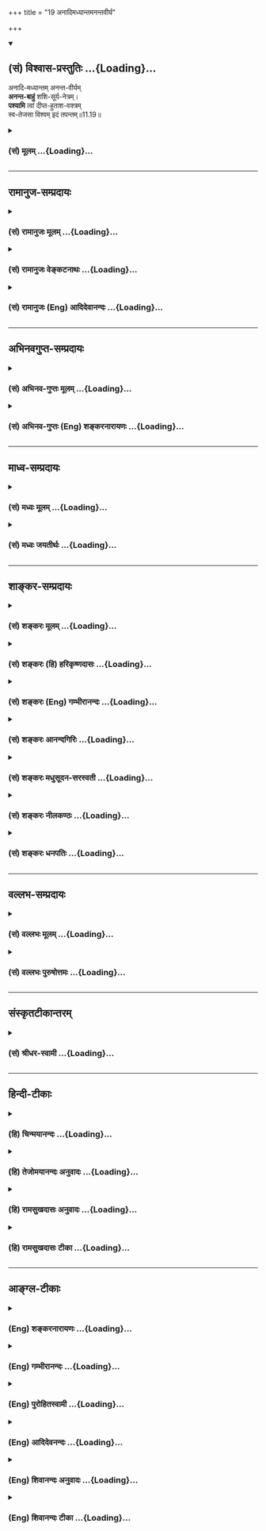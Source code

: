 +++
title = "19 अनादिमध्यान्तमनन्तवीर्य"

+++
<div class="js_include" newlevelforh1="2" title="(सं) विश्वास-प्रस्तुतिः" unfilled url="/mahAbhAratam/shlokashaH/06-bhIShma-parva/03-bhagavad-gItA-parva/saMskRtam/vishvAsa-prastutiH/11_vishva-rUpa-darshana/19_anAdimadhyAntaman.md">
<details open><summary><h2>(सं) विश्वास-प्रस्तुतिः ...{Loading}...</h2></summary>

अनादि-मध्यान्तम् अनन्त-वीर्यम्  
**अनन्त-बाहुं** शशि-सूर्य-नेत्रम्।  
**पश्यामि** त्वां दीप्त-हुताश-वक्त्रम्  
स्व-तेजसा विश्वम् इदं तपन्तम्॥11.19॥
</details>
</div>
<div class="js_include collapsed" newlevelforh1="3" title="(सं) मूलम्" unfilled url="/mahAbhAratam/shlokashaH/06-bhIShma-parva/03-bhagavad-gItA-parva/saMskRtam/mUlam/11_vishva-rUpa-darshana/19_anAdimadhyAntaman.md">
<details><summary><h3>(सं) मूलम् ...{Loading}...</h3></summary>

अनादिमध्यान्तमनन्तवीर्य  
मनन्तबाहुं शशिसूर्यनेत्रम्।  
पश्यामि त्वां दीप्तहुताशवक्त्रम्  
स्वतेजसा विश्वमिदं तपन्तम्।।11.19।।
</details>
</div>


_________________
## रामानुज-सम्प्रदायः
<div class="js_include collapsed" newlevelforh1="3" title="(सं) रामानुजः मूलम्" unfilled url="/mahAbhAratam/shlokashaH/06-bhIShma-parva/03-bhagavad-gItA-parva/saMskRtam/rAmAnujaH/mUlam/11_vishva-rUpa-darshana/19_anAdimadhyAntaman.md">
<details><summary><h3>(सं) रामानुजः मूलम् ...{Loading}...</h3></summary>

।।11.19।।**अनादिमध्यान्तम्** आदिमध्यान्तरहितम्; **अनन्तवीर्यम्**
अनवधिकातिशयवीर्यम्; वीर्यशब्दः प्रदर्शनार्थः;
अनवधिकातिशयज्ञानबलैश्वर्यशक्तितेजसां निधिम् इत्यर्थः। **अनन्तबाहुम्**
असंख्येयबाहुम्; सोऽपि प्रदर्शनार्थः; अनन्तबाहूदरपादवक्त्रादिकम्;
**शशिसूर्यनेत्रं** शशिवत् सूर्यवत् च प्रसादप्रतापयुक्तसर्वनेत्रम्;
देवादीन् अनुकूलान् नमस्कारादि कुर्वाणान् प्रति प्रसादः; तद्विपरीतान्
असुरराक्षसादीन् प्रति प्रतापःरक्षांसि भीतानि दिशो द्रवन्ति सर्वे
नमस्यन्ति च सिद्धसंघाः।। (गीता 11।36) इति हि
वक्ष्यते।**दीप्तहुताशवक्त्रं** प्रदीप्तकालानलवत् संहारानुगुणवक्त्रम्;
**स्वतेजसा विश्वम् इदं तपन्तम्** -- तेजः पराभिभवनसामर्थ्यम्; स्वकीयेन
तेजसा विश्वम् इदं तपन्तं **त्वां पश्यामि।** एवंभूतं सर्वस्य स्रष्टारम्;
सर्वस्य आधारभूतं सर्वस्य प्रशासितारम्; सर्वस्य संहर्तारम्;
ज्ञानाद्यपरिमितगुणसागरम्; आदिमध्यान्तरहितम् एवंभूतदिव्यदेहं त्वां
यथोपदेशं साक्षात्करोमि इत्यर्थः। एकस्मिन् दिव्यदेहे अनेकोदरादिकं
कथम्इत्थम् उपपद्यतेएकस्मात् कटिप्रदेशाद् अनन्तपरिमाणाद् ऊर्ध्वम् उद्गता
यथोदितदिव्योदरादयः; अधश्च यथोदितदिव्यपादाः; तत्र एकस्मिन् मुखे
नेत्रद्वयम् इति च न विरोधः। एवंभूतं त्वां दृष्ट्वा देवादयः अहं च
प्रव्यथिता भवामि इति आह --

</details>
</div>
<div class="js_include collapsed" newlevelforh1="3" title="(सं) रामानुजः वेङ्कटनाथः" unfilled url="/mahAbhAratam/shlokashaH/06-bhIShma-parva/03-bhagavad-gItA-parva/saMskRtam/rAmAnujaH/venkaTanAthaH/11_vishva-rUpa-darshana/19_anAdimadhyAntaman.md">
<details><summary><h3>(सं) रामानुजः वेङ्कटनाथः ...{Loading}...</h3></summary>

  
  
।।11.19।। अनादिमध्यान्तम् इति नञस्तदन्यपरत्वेसर्गाणामादिरन्तश्च मध्यं
चैवाहमर्जुन \[10।32\]अहमादिश्च मध्यं च भूतानामन्त एव च \[10।20\]
इत्यादिभिर्विरुध्येत अतो निषेधपरतामाहआदिमध्यान्तरहितमिति। नान्तं न मध्यम्
\[11।16\] इत्यादिकं स्वरूपविषयम् इदं तु विग्रहविषयमित्यपौनरुक्त्यम्।
यद्वा उत्पत्तिस्थितिनाशरूपविकारनिषेधः क्वचित् अन्यत्र तत्तद्धेतुनिषेध
इत्यादिरूपेण विभजनीयम्। अथवाऽत्र कालाभिमानिरूपदर्शनात्। अनादिर्भगवान्कालः
\[वि.पु.1।2।26\] इत्यादिवत् कालाख्यविभूतिनित्यत्वविवक्षा।
वीर्यस्यानन्त्यं नाम तारतम्यप्रयुक्तावच्छेदनिवृत्तिरित्यभिप्रायेणाह --
अनवधिकातिशयवीर्यमिति। निर्दिष्टमात्रपरत्वव्युदासाय
सन्नियोगशिष्टानामन्यतरोक्तावितरदपि सिद्ध्यतीत्यभिप्रायेणाहवीर्यशब्दः
प्रदर्शनार्थ इति। अनेकबाहुम् \[11।16\] इति बाहुनानात्वमात्रं
पूर्वमुक्तम्अनन्तबाहुम् इति तु सङ्ख्यानिवृत्तिरुच्यत
इत्यपौनरुक्त्यमित्यभिप्रायेणाहअसङ्ख्येयबाहुमिति। अनेकबाहूदरवक्त्रनेत्रम्
\[11।16\] इति पूर्वसमादिष्टसमुदाये कस्यचिदसङ्ख्येयत्वविधानमितरेषामपि
प्रदर्शनार्थमित्यभिप्रायेणाहसोऽपीति। शशिसूर्यनेत्रम् इत्यत्र
चन्द्रसूर्ययोरेव न नेत्रत्वरूपणम्; रूपणप्रकरणाद्यभावात्; अस्य च
रूपस्यानन्तनयनविशिष्टत्वात् अतः साधर्म्यमेव विवक्षितम्। तत्रापि
केषाञ्चिच्छशितुल्यत्वं केषाञ्चित्सूर्यतुल्यत्वमिति
विभाजकाभावात्सर्वेषामुभयतुल्यत्वं विवक्षितमित्याहशशिवदिति।
युगपत्प्रसादप्रतापयोर्विरुद्धयोर्विषयं व्यवस्थापयतिदेवादीनिति। तदेव
वक्ष्यमाणेन स्थापयतिरक्षांसीति। दीप्तानलार्कद्युतिम् \[11।16\] इति
प्रागभिधानेऽपि पुनःदीप्तहुताशवक्त्रम् इति विशेषतोऽभिधानं
वक्त्रसाध्यजगद्ग्रसनाख्यविशेषतात्पर्येणेत्यभिप्रायेणाहप्रदीप्तकालानलवदिति। संहारानुगुणेति।
साधर्म्यकथनम्। अत्रहुताश एव वक्त्रं इति परोक्तनिरसनायकालानलसन्निभानि
\[11।25\] इति वक्ष्यमाणानुसन्धानेनकालानलवदित्युक्तम्। पावकश्च
वसुगणेऽन्तर्भूतः पृथगुक्तः। विश्वमिदं तपन्तम् इति वचनादत्र तेजश्शब्देन
अन्यानपेक्षत्वं न विवक्षितम्; प्रकृतानुपयोगात् अतस्तदुचितमर्थमाहतेजस
इति। कालः पचति भूतानि इत्यादेः इदं निदानसूचनमित्यभिप्रायेणाहस्वकीयेनेति।
पूर्वं श्रुतमनन्तरं दिव्यचक्षुषा साक्षात्कृतं सर्वमाकारं
सङ्कलय्याहएवमिति। एकस्य देहस्य अनेकबाहुमुखादियोगः श्रुतपूर्वो
दृष्टपूर्वश्च उदरादेरनेकत्वं तु कथं इति चोदयतिएकस्मिन्निति।
परिहरतिइत्थमिति। श्रुतानुरूपं सर्वमुपपादनीयमिति भावः। एकस्मादित्यादि।
अयमभिप्रायः -- अनेकबाहूदरवक्त्रनेत्रम्
इत्यवयवानेकत्वमात्रवचनाद्रूपमेकमिति गम्यते
एकविग्रहविषयपूर्वापरपरामर्शाच्च। नचपश्य मे पार्थ रूपाणि \[11।5\]
इत्युपक्रमादिहाष्यनेकविग्रहविषयमनेकोदरत्वादिकमिति वाच्यम्; तथा
सतिअनेकविग्रहम् इत्येतावतो वक्तव्यत्वात्। नह्यनेकेषु
शरीरेष्वनेकबाहूदरत्वादिकं विशेषतो वक्तव्यम् न च भगवच्छास्त्रे
अनेकोदरादिमद्रूपं न दृष्टमिति वाच्यं; तस्य शास्त्रस्येदानीं
निश्शेषप्रवृत्त्यभावात् नारदादिदृष्टरूपाण्यपि तत्रेदानीं न पश्यामः
इतोऽन्यथापि श्रीविश्वरूपं नारदेन दृष्टम् ततोऽन्यदेव धृतराष्ट्रेण दृष्टम्
अतो यथा संहिताभेदेन
वराहनारसिंहादेरन्यथान्यथासन्निवेशवर्णभुजादिवैचित्र्यं;
तद्वच्छ्रीविश्वरूपविग्रहेऽपि वचनबलादेव तथातथा वैचित्र्यमङ्गीकुर्मः अतः
शाखामूलनानात्वेऽपि काण्डैक्याद्वृक्षैक्यवद्बाहूदरादिभेदेऽपि
भेदोक्तिरहितकटिप्रदेशैक्यादिह रूपैक्यम् -- इति। एतच्च सर्वं यथोदितशब्देन
सूचितम्। एकस्मिन्मुखे नेत्रद्वयमिति। एकैकस्मिन्नित्यर्थः।  
  

</details>
</div>
<div class="js_include collapsed" newlevelforh1="3" title="(सं) रामानुजः (Eng) आदिदेवानन्दः" unfilled url="/mahAbhAratam/shlokashaH/06-bhIShma-parva/03-bhagavad-gItA-parva/saMskRtam/rAmAnujaH/english/AdidevAnandaH/11_vishva-rUpa-darshana/19_anAdimadhyAntaman.md">
<details><summary><h3>(सं) रामानुजः (Eng) आदिदेवानन्दः ...{Loading}...</h3></summary>

11.19 I behold You as without beginning, middle and end. Your might is infinite, of unsurpassed excellence. Here the term 'might' is used for illustration. The meaning is that You are the sole repository of knowledge, strength, sovereignty, valour, power and glory, one whose excellence cannot be surpassed. Your arms are infinite, i.e., they are countless. This is also for illustration, implying that You have an infinite number of arms, stomachs, feet, mouths etc. The sun and moon are Your eyes; all Your eyes are like the moon and the sun, beaming with grace and power. The grace is directed towards the devotees like the gods who offer salutations etc., and power is directed against Asuras,
Raksasas etc., who are opposed to these. For it will be said later on:
'The Raksasas flee on all sides in fear, and all the hosts of Siddhas bow down to You' (11.36). Your mouth is emitting fire, namely, the fire appropriate for destroying all things, as the Fire of Time consumes the world at the time of dissolution. With Your own radiance You are warming the universe. By radiance (Tejas) is meant the poweer to vanish others.
I behold You warming (or governing) the universe with Your own radiance.
The meaning is this: 'I directly realise You' as taught before as the Creator of all, as the supporter of everything, as the sovereign over everything, as the destroyer of everything, as the ocean of knowledge and other infinite attributes, as without beginning, middle and end, and as possessing a divine body of this nature. How, in one divine body, can there be many stomachs etc.; This is possible in the following way: From a hip of infinite extent, stomachs etc., as described, branc off upwards. The divine feet etc., branch off downwards. So there is no contradiction in attributing a pair of eyes for each face. 'On perceiving You to be thus, the gods etc., and myself, have become frightened - says Arjuna in the following words:

</details>
</div>


_________________
## अभिनवगुप्त-सम्प्रदायः
<div class="js_include collapsed" newlevelforh1="3" title="(सं) अभिनव-गुप्तः मूलम्" unfilled url="/mahAbhAratam/shlokashaH/06-bhIShma-parva/03-bhagavad-gItA-parva/saMskRtam/abhinava-guptaH/mUlam/11_vishva-rUpa-darshana/19_anAdimadhyAntaman.md">
<details><summary><h3>(सं) अभिनव-गुप्तः मूलम् ...{Loading}...</h3></summary>

।।11.19।। No commentary.  
  

</details>
</div>
<div class="js_include collapsed" newlevelforh1="3" title="(सं) अभिनव-गुप्तः (Eng) शङ्करनारायणः" unfilled url="/mahAbhAratam/shlokashaH/06-bhIShma-parva/03-bhagavad-gItA-parva/saMskRtam/abhinava-guptaH/english/shankaranArAyaNaH/11_vishva-rUpa-darshana/19_anAdimadhyAntaman.md">
<details><summary><h3>(सं) अभिनव-गुप्तः (Eng) शङ्करनारायणः ...{Loading}...</h3></summary>

11.19 Sri Abhinavagupta did not comment upon this sloka.

</details>
</div>


_________________
## माध्व-सम्प्रदायः
<div class="js_include collapsed" newlevelforh1="3" title="(सं) मध्वः मूलम्" unfilled url="/mahAbhAratam/shlokashaH/06-bhIShma-parva/03-bhagavad-gItA-parva/saMskRtam/madhvaH/mUlam/11_vishva-rUpa-darshana/19_anAdimadhyAntaman.md">
<details><summary><h3>(सं) मध्वः मूलम् ...{Loading}...</h3></summary>

।।11.19।। शशिसूर्यनेत्रं इत्यपिअहं क्रतुः \[9।16\] इत्यादिवत्। तदङ्गजाः
सर्वसुरादयोऽपि तस्मात्तदङ्गेत्यृषिभिः स्तुतास्ते इत्यृग्वेदखिलेषु।
चन्द्रमा मनसो जातश्चक्षोः सूर्यो अजायत \[ऋक्सं.8।4।19।3यजुस्सं.31।12\]
इति च। बहुरूपत्वाद्बह्वाश्रयत्वं तेषां युक्तम्।

</details>
</div>
<div class="js_include collapsed" newlevelforh1="3" title="(सं) मध्वः जयतीर्थः" unfilled url="/mahAbhAratam/shlokashaH/06-bhIShma-parva/03-bhagavad-gItA-parva/saMskRtam/madhvaH/jayatIrthaH/11_vishva-rUpa-darshana/19_anAdimadhyAntaman.md">
<details><summary><h3>(सं) मध्वः जयतीर्थः ...{Loading}...</h3></summary>

।।11.19।। शशिसूर्यनेत्रं इत्युक्तत्वात् कथं
विश्वरूपशब्दस्यान्यथाव्याख्यानं इत्यत आह -- **शशीति**।
इत्यादिवद्व्याख्येयम्। जन्यजनकभावेनाश्रयाश्रयिभावेन
वाऽभेदोक्तिरित्यर्थः। कुत एतदित्यत आह -- **तदङ्गजा** इति।
तदङ्गेत्यविभक्तिको निर्देशः सम्बुद्धिर्वा। अभेदे बाधकं चाह -- **चन्द्रमा
इति**। चक्षोश्चक्षुषः। नन्वत्र चन्द्रमसो मनोजातत्वं तदाश्रयत्वं चोच्यते;
गीतायां तु नेत्राश्रयत्वादि; तथाऽन्यत्रदंष्ट्राऽर्यमेन्दू इति; तत्कुतो न
विरोधः इत्यत आह -- **बह्विति**।

</details>
</div>


_________________
## शाङ्कर-सम्प्रदायः
<div class="js_include collapsed" newlevelforh1="3" title="(सं) शङ्करः मूलम्" unfilled url="/mahAbhAratam/shlokashaH/06-bhIShma-parva/03-bhagavad-gItA-parva/saMskRtam/shankaraH/mUlam/11_vishva-rUpa-darshana/19_anAdimadhyAntaman.md">
<details><summary><h3>(सं) शङ्करः मूलम् ...{Loading}...</h3></summary>

।।11.19।। --,**अनादिमध्यान्तम्** आदिश्च मध्यं च अन्तश्च न विद्यते यस्य
सः अयम् अनादिमध्यान्तः तं त्वां अनादिमध्यान्तम्; **अनन्तवीर्यं** न तव
वीर्यस्य अन्तः अस्ति इति अनन्तवीर्यः तं त्वाम् अनन्तवीर्यम्; तथा
**अनन्तबाहुम्** अनन्ताः बाहवः यस्य तव सः त्वम्; अनन्तबाहुः तं त्वाम्
अनन्तबाहुम्; **शशिसूर्यनेत्रं** शशिसूर्यौ नेत्रे यस्य तव सः त्वं
शशिसूर्यनेत्रः तं त्वां शशिसूर्यनेत्रं चन्द्रादित्यनयनम्; **पश्यामि
त्वां दीप्तहुताशवक्त्रं** दीप्तश्च असौ हुताशश्च वक्त्रं यस्य तव सः त्वं
दीप्तहुताशवक्त्रः तं त्वां दीप्तहुताशवक्त्रम्; **स्वतेजसा विश्वम् इदं**
समस्तं **तपन्तम्**।।

</details>
</div>
<div class="js_include collapsed" newlevelforh1="3" title="(सं) शङ्करः (हि) हरिकृष्णदासः" unfilled url="/mahAbhAratam/shlokashaH/06-bhIShma-parva/03-bhagavad-gItA-parva/saMskRtam/shankaraH/hindI/harikRShNadAsaH/11_vishva-rUpa-darshana/19_anAdimadhyAntaman.md">
<details><summary><h3>(सं) शङ्करः (हि) हरिकृष्णदासः ...{Loading}...</h3></summary>

।।11.19।। तथा --, ( मैं ) आपको आदि; मध्य और अन्तसे रहित अर्थात् जिसका
आदि; मध्य और अन्त नहीं है; ऐसे रूपवाला और अनन्तवीर्य -- अनन्त सामर्थ्यसे
युक्त देखता हूँ; आपकी सामर्थ्यका अन्त नहीं है; इसलिये आप अनन्तवीर्य हैं
तथा मैं आपको अनन्त भुजाओंसे युक्त; चन्द्रमा और सूर्यरूप नेत्रोंवाला;
प्रज्वलित अग्निरूप मुखोंवाला और अपने तेजसे इस जगत्को तपायमान करते हुए
देखता हूँ अर्थात् जिस रूपके अनन्त हाथ हों; चन्द्रमा और सूर्य ही जिसके
नेत्र हों; प्रज्वलित अग्नि ही जिसका मुख हो और जो अपने तेजसे इस सारे
विश्वको तपायमान करता हो; ऐसा रूप धारण किये आपको देख रहा हूँ।

</details>
</div>
<div class="js_include collapsed" newlevelforh1="3" title="(सं) शङ्करः (Eng) गम्भीरानन्दः" unfilled url="/mahAbhAratam/shlokashaH/06-bhIShma-parva/03-bhagavad-gItA-parva/saMskRtam/shankaraH/english/gambhIrAnandaH/11_vishva-rUpa-darshana/19_anAdimadhyAntaman.md">
<details><summary><h3>(सं) शङ्करः (Eng) गम्भीरानन्दः ...{Loading}...</h3></summary>

11.19 Pasyami, I see; tvam, You; as anadi-madhya-antam, without
beginning, middle and end; ananta-viryam, possessed of infinite valour;
and also ananta-bahum, having innumerable arms; sasi-surya-netram,
having the sun and the moon as the eyes; dipta-hutasavakram, having a
mouth like a blazing fire; tapantam, heating up; idam, this; visvam,
Universe; sva-tejasa, by Your own birlliance.

</details>
</div>
<div class="js_include collapsed" newlevelforh1="3" title="(सं) शङ्करः आनन्दगिरिः" unfilled url="/mahAbhAratam/shlokashaH/06-bhIShma-parva/03-bhagavad-gItA-parva/saMskRtam/shankaraH/AnandagiriH/11_vishva-rUpa-darshana/19_anAdimadhyAntaman.md">
<details><summary><h3>(सं) शङ्करः आनन्दगिरिः ...{Loading}...</h3></summary>

।।11.19।। भगवतो विश्वरूपाख्यं रूपमेव पुनर्विवृणोति -- **किञ्चेति।**
हुतमश्नातीति हुताशो वह्निः।

</details>
</div>
<div class="js_include collapsed" newlevelforh1="3" title="(सं) शङ्करः मधुसूदन-सरस्वती" unfilled url="/mahAbhAratam/shlokashaH/06-bhIShma-parva/03-bhagavad-gItA-parva/saMskRtam/shankaraH/madhusUdana-sarasvatI/11_vishva-rUpa-darshana/19_anAdimadhyAntaman.md">
<details><summary><h3>(सं) शङ्करः मधुसूदन-सरस्वती ...{Loading}...</h3></summary>

।।11.19।। किंच -- अनादीति। आदिरुत्पत्तिर्मध्यं स्थितिरन्तो
विनाशस्तद्रहितं अनादिमध्यान्तं। अनन्तं वीर्यं प्रभावो यस्य तं। अनन्ता
बाहवो यस्य तं। उपलक्षणमेतन्मुखादीनामपि। शशिसूर्यौ नेत्रे यस्य तं। दीप्तो
हुताशो वक्त्रं यस्य; वक्त्रेषु यस्येति वा तं। स्वतेजसा विश्वमिदं तपन्तं
संतापयन्तं त्वा त्वां पश्यामि।

</details>
</div>
<div class="js_include collapsed" newlevelforh1="3" title="(सं) शङ्करः नीलकण्ठः" unfilled url="/mahAbhAratam/shlokashaH/06-bhIShma-parva/03-bhagavad-gItA-parva/saMskRtam/shankaraH/nIlakaNThaH/11_vishva-rUpa-darshana/19_anAdimadhyAntaman.md">
<details><summary><h3>(सं) शङ्करः नीलकण्ठः ...{Loading}...</h3></summary>

।।11.19।। एतदेवाह -- **अनादीति।** देशतः
कालतश्चादिमध्यान्तहीनत्वादनादिमध्यान्तम्। दीप्तो हुताशो वक्त्रे यस्येति
भास्वरदन्तत्वं व्यज्यते। स्वतेजसा चैतन्यज्योतिषा इदं विश्वं विश्वरूपं
तपन्तं प्रकाशयन्तम्। अनादित्वादिसर्वविशेषणविशिष्टं विश्वं तपिकर्मीभूतं
तापयन्तं त्वां परज्योतीरूपं पश्यामि जानामि। चित्रपटस्थानीयं विश्वरूपं
सकलकारकात्मकधीवासनोपेतं येन ज्योतिषा प्रकाशते तदेव त्वमसीति जानामीति
भावः।

</details>
</div>
<div class="js_include collapsed" newlevelforh1="3" title="(सं) शङ्करः धनपतिः" unfilled url="/mahAbhAratam/shlokashaH/06-bhIShma-parva/03-bhagavad-gItA-parva/saMskRtam/shankaraH/dhanapatiH/11_vishva-rUpa-darshana/19_anAdimadhyAntaman.md">
<details><summary><h3>(सं) शङ्करः धनपतिः ...{Loading}...</h3></summary>

।।11.19।। भगवतः परमरुपुषत्वं प्रकारान्तरेण निरुपयति -- अनादीति।
आदिमध्यान्तवर्जितं अनन्ववीर्यं अपरिमितपराक्रमं यतोऽनन्ता बाहवो यस्य
चन्द्रसूर्यौ नेत्रे दीप्तश्चासौ वह्निश्च वक्रं यस्य तम्। अतः स्वतेजसा
इदं विश्वं संतापयन्तं त्वां पश्यामि।

</details>
</div>


_________________
## वल्लभ-सम्प्रदायः
<div class="js_include collapsed" newlevelforh1="3" title="(सं) वल्लभः मूलम्" unfilled url="/mahAbhAratam/shlokashaH/06-bhIShma-parva/03-bhagavad-gItA-parva/saMskRtam/vallabhaH/mUlam/11_vishva-rUpa-darshana/19_anAdimadhyAntaman.md">
<details><summary><h3>(सं) वल्लभः मूलम् ...{Loading}...</h3></summary>

।।11.19।। किञ्च अनादिमध्यान्तमिति। कालरूपमेतदाधिदैविकं तदाह --
शशिसूर्यनेत्रमिति। कालाभिमानिनौ शशिसूर्यौ नेत्रे यस्य। तथा
सायङ्कालाभिमानी दीप्तो हुताशश्च वक्त्रेषु यस्य तं त्वां पश्यामि।

</details>
</div>
<div class="js_include collapsed" newlevelforh1="3" title="(सं) वल्लभः पुरुषोत्तमः" unfilled url="/mahAbhAratam/shlokashaH/06-bhIShma-parva/03-bhagavad-gItA-parva/saMskRtam/vallabhaH/puruShottamaH/11_vishva-rUpa-darshana/19_anAdimadhyAntaman.md">
<details><summary><h3>(सं) वल्लभः पुरुषोत्तमः ...{Loading}...</h3></summary>

  
  
।।11.19।। एवं पुरुषोत्तममुक्त्वा दृष्टं विश्वरूपमाह -- अनादीत्यादिना।
अनादिमध्यान्तं न विद्यते आदिर्मध्यं अन्तश्च यस्य
उत्पत्तिस्थितिप्रलयरहितम्; -- अनन्तं वीर्यं पराक्रमो यस्य तम्।
अनन्तबाहुं अनन्ताः क्रियाशक्तयो यस्य; शशिसूर्यनेत्रं शशिसूर्यौ नेत्रे
यस्य; दीप्तहुताशवक्त्रं दीप्तो धूमादिरहितो हुताशः अग्निर्वक्त्रेषु यस्य
तम्; स्वतेजसा इदं परिदृश्यमानं विश्वं तपन्तं तेजोयुक्तं त्वां पश्यामि।  
  

</details>
</div>


_________________
## संस्कृतटीकान्तरम्
<div class="js_include collapsed" newlevelforh1="3" title="(सं) श्रीधर-स्वामी" unfilled url="/mahAbhAratam/shlokashaH/06-bhIShma-parva/03-bhagavad-gItA-parva/saMskRtam/shrIdhara-svAmI/11_vishva-rUpa-darshana/19_anAdimadhyAntaman.md">
<details><summary><h3>(सं) श्रीधर-स्वामी ...{Loading}...</h3></summary>

।।11.19।। किंच **-- अनादीति।** अनादिमध्यान्तमुत्पत्तिस्थितिप्रलयरहितम्।
अनन्तं वीर्यं प्रभावो यस्य तम्। अनन्तबाहुं अनन्ता बाहवो यस्य तम्।
शशिसूर्यौ नेत्रे यस्य तम् तादृशं त्वां पश्यामि। तथा दीप्तो
हुताशोऽग्निर्वक्त्रेषु यस्य तम् स्वतेजसा इदं विश्वं तपन्तं संतापयन्तं
पश्यामि।

</details>
</div>


_________________
## हिन्दी-टीकाः
<div class="js_include collapsed" newlevelforh1="3" title="(हि) चिन्मयानन्दः" unfilled url="/mahAbhAratam/shlokashaH/06-bhIShma-parva/03-bhagavad-gItA-parva/hindI/chinmayAnandaH/11_vishva-rUpa-darshana/19_anAdimadhyAntaman.md">
<details><summary><h3>(हि) चिन्मयानन्दः ...{Loading}...</h3></summary>

।।11.19।। अर्जुन की सूक्ष्म दृष्टि ने जैसा देखा और बुद्धि ने जैसा समझा;
उसे वह जगत् की वस्तुओं की भाषा में वर्णन करने का प्रयत्न करता है। मैं
आपको आदि; अन्त और मध्य से रहित; अनन्त सार्मथ्य से युक्त; अनन्त बाहुओं
वाला देखता हूँ। व्यास के प्रभावशाली काव्य द्वारा चित्रित यह शब्दचित्र
ऐसा आभास निर्माण करता है कि मानों इस कविता की विषयवस्तु बाह्यजगत् की कोई
दृश्य वस्तु हैं। अनेक चित्रकार उसे कागज पर रंगों के द्वारा चित्रित करना
चाहते हैं। परन्तु वेदान्त के बुद्धिमान् विद्यार्थी को उनका अज्ञान स्पष्ट
दिखाई देता है। आदि; मध्य और अन्त रहित ऐसी अनन्त वस्तु कभी सीमित फलक वाले
चित्र की मर्यादा में व्यक्त नहीं की जा सकती। परन्तु; अनन्तबाहु इस शब्द
को सुनकर प्रेरित हुए चित्रकार उसे तत्काल चित्रित करने का प्रयत्न करते
हैं। वस्तुत; कवि के इन्द्रियातीत अनुभव की दृष्टि के समक्ष जगत् की सभी
दृश्यावलियों से सर्वथा भिन्न और अनुपम जो विराट् दृश्य उपस्थित है; वास्तव
में उसे केवल गम्भीर अध्ययनकर्ता सूक्ष्मदर्शी विद्यार्थी ही समझ,सकते
हैं। यहाँ अनन्तबाहु का अर्थ केवल यह है कि परमात्मा ही वह चेतन तत्त्व है;
जो समस्त बाहुओं को कार्य करने और सफलता पाने की आवश्यक सार्मथ्य प्रदान
करता है। जो प्रकाश तत्त्व बाह्य वस्तुओं को प्रकाशित करता है वही हमारे
नेत्रों पर भी अनुग्रह करता हुआ उन्हें वस्तु के दर्शन करने की योग्यता
प्रदान करता है। यहाँ किया गया वर्णन समष्टि की दृष्टि से है; क्योंकि जगत्
में हम सूर्य या चन्द्रमा के प्रकाश में वस्तुओं को देखते हैं; उन्हें यहाँ
वेदान्त की शास्त्रीय भाषा में विराटपुरुष के नेत्र कहा गया है।
हुताशवक्त्रम् (दीप्त अग्निरूपी मुखवाला) हुताश का अर्थ है अग्नि। वाणी का
अधिष्ठाता देवता अग्नि है। इसीलिए; सभी भाषाओं में इस प्रकार के वाक्प्रचार
प्रसिद्ध हैं कि उनमें गरमागरम बहस हुई; उसके उस वाक्य ने चिनगारी का काम
किया इत्यादि। मुख ही भक्षण का तथा वाणी का स्थान होने से यहाँ अग्नि को
विराटपुरुष का मुख कहा गया है। अपने तेज से विश्व को तपाते हुए आत्मा चैतन्य
स्वरूप ही हो सकता है; क्योंकि प्राणीमात्र के समस्त अनुभवों को सर्वदा
चैतन्य ही प्रकाशित करता है। यह चैतन्य न केवल वस्तुओं को प्रकाशित करता
है; वरन् सूर्य के द्वारा समस्त विश्व के जीवन के लिए आवश्यक उष्णता भी
प्रदान करता है। इस कथन से यह सिद्ध हो जाता है कि बाह्य जगत् का निरीक्षण
और अध्ययन करने के पश्चात् ही हिन्दू ऋषियों ने अपनी दृष्टि को अन्तर्मुखी
बनाया था। ऐसा प्रतीत होता है कि वे यह जानते थे कि किसी एक विशेष तापमान
पर ही पृथ्वी पर जीवन संभव है उससे न्यून या अधिक तापमान होने पर जीवन
लुप्त हो जायेगा। सत्य का यह प्रकाश उसका स्वस्वरूप है; और न कि किसी अन्य
स्रोत से प्राप्त किया हुआ है। स्वतेजसा शब्द से यह बात स्पष्ट की गई है।
उसी से जीवन धारण किया हुआ है। अर्जुन आगे कहता है

</details>
</div>
<div class="js_include collapsed" newlevelforh1="3" title="(हि) तेजोमयानन्दः अनुवादः" unfilled url="/mahAbhAratam/shlokashaH/06-bhIShma-parva/03-bhagavad-gItA-parva/hindI/tejomayAnandaH/anuvAdaH/11_vishva-rUpa-darshana/19_anAdimadhyAntaman.md">
<details><summary><h3>(हि) तेजोमयानन्दः अनुवादः ...{Loading}...</h3></summary>

।।11.19।। मैं आपको आदि, अन्त और मध्य से रहित तथा अनंत सार्मथ्य से युक्त
और अनंत बाहुओं वाला तथा चन्द्रसूर्यरूपी नेत्रों वाला और दीप्त अग्निरूपी
मुख वाला तथा अपने तेज से इस विश्व को तपाते हुए देखता हूँ।।

</details>
</div>
<div class="js_include collapsed" newlevelforh1="3" title="(हि) रामसुखदासः अनुवादः" unfilled url="/mahAbhAratam/shlokashaH/06-bhIShma-parva/03-bhagavad-gItA-parva/hindI/rAmasukhadAsaH/anuvAdaH/11_vishva-rUpa-darshana/19_anAdimadhyAntaman.md">
<details><summary><h3>(हि) रामसुखदासः अनुवादः ...{Loading}...</h3></summary>

।।11.19।। आपको मैं आदि, मध्य और अन्तसे रहित, अनन्त प्रभावशाली, अनन्त
भुजाओंवाले, चन्द्र और सूर्यरूप नेत्रोवाले, प्रज्वलित अग्निके समान
मुखोंवाले और अपने तेजसे संसारको संतप्त करते हुए देख रहा हूँ।

</details>
</div>
<div class="js_include collapsed" newlevelforh1="3" title="(हि) रामसुखदासः टीका" unfilled url="/mahAbhAratam/shlokashaH/06-bhIShma-parva/03-bhagavad-gItA-parva/hindI/rAmasukhadAsaH/TIkA/11_vishva-rUpa-darshana/19_anAdimadhyAntaman.md">
<details><summary><h3>(हि) रामसुखदासः टीका ...{Loading}...</h3></summary>

।।11.19।।***व्याख्या--*'अनादिमध्यान्तम्'--**आप आदि, मध्य और अन्तसे रहित
हैं अर्थात् आपकी कोई सीमा नहीं है। सोलहवें श्लोकमें भी अर्जुनने कहा है कि
मैं आपके आदि, मध्य और अन्तको नहीं देखता हूँ। वहाँ तो,देशकृत अनन्तताका
वर्णन हुआ है और यहाँ कालकृत अनन्तताका वर्णन हुआ है। तात्पर्य है कि
'देशकृत' 'कालकृत' वस्तुकृत आदि किसी तरहसे भी आपकी सीमा नहीं है। सम्पूर्ण
देश, काल आदि आपके अन्तर्गत हैं, फिर आप देश, काल आदिके अन्तर्गत कैसे आ
सकते हैं; अर्थात् देश, काल आदि किसीके भी आधारपर आपको मापा नहीं जा सकता।

</details>
</div>


_________________
## आङ्ग्ल-टीकाः
<div class="js_include collapsed" newlevelforh1="3" title="(Eng) शङ्करनारायणः" unfilled url="/mahAbhAratam/shlokashaH/06-bhIShma-parva/03-bhagavad-gItA-parva/english/shankaranArAyaNaH/11_vishva-rUpa-darshana/19_anAdimadhyAntaman.md">
<details><summary><h3>(Eng) शङ्करनारायणः ...{Loading}...</h3></summary>

11.19. I observe You having to beginning, no middle and no end; having infinite creative power, and infinite arms; as havig the moon and the sun for Your eyes, and the blazing fire for Your mouth; \[and\] as acorching this universe with Your rediance.

</details>
</div>
<div class="js_include collapsed" newlevelforh1="3" title="(Eng) गम्भीरानन्दः" unfilled url="/mahAbhAratam/shlokashaH/06-bhIShma-parva/03-bhagavad-gItA-parva/english/gambhIrAnandaH/11_vishva-rUpa-darshana/19_anAdimadhyAntaman.md">
<details><summary><h3>(Eng) गम्भीरानन्दः ...{Loading}...</h3></summary>

11.19 I see You as without beginning, middle and end, possessed of infinite valour, having innumerable arms, having the sun and the moon as eyes, having a mouth like a blazing fire, and heating up this Universe by Your own brilliance.

</details>
</div>
<div class="js_include collapsed" newlevelforh1="3" title="(Eng) पुरोहितस्वामी" unfilled url="/mahAbhAratam/shlokashaH/06-bhIShma-parva/03-bhagavad-gItA-parva/english/purohitasvAmI/11_vishva-rUpa-darshana/19_anAdimadhyAntaman.md">
<details><summary><h3>(Eng) पुरोहितस्वामी ...{Loading}...</h3></summary>

11.19 Without beginning, without middle and without end, infinite in power, Thine arms all-embracing, the sun and moon Thine eyes, Thy face beaming with the fire of sacrifice, flooding the whole universe with light.

</details>
</div>
<div class="js_include collapsed" newlevelforh1="3" title="(Eng) आदिदेवनन्दः" unfilled url="/mahAbhAratam/shlokashaH/06-bhIShma-parva/03-bhagavad-gItA-parva/english/AdidevanandaH/11_vishva-rUpa-darshana/19_anAdimadhyAntaman.md">
<details><summary><h3>(Eng) आदिदेवनन्दः ...{Loading}...</h3></summary>

11.19 I behold You as without beginning, middle and end. Your might is infinite. You are endowed with an endless number of arms. The sun and moon are Your eyes. Your mouth is emitting burning fire. With Your own radiance You are warning the whole universe.

</details>
</div>
<div class="js_include collapsed" newlevelforh1="3" title="(Eng) शिवानन्दः अनुवादः" unfilled url="/mahAbhAratam/shlokashaH/06-bhIShma-parva/03-bhagavad-gItA-parva/english/shivAnandaH/anuvAdaH/11_vishva-rUpa-darshana/19_anAdimadhyAntaman.md">
<details><summary><h3>(Eng) शिवानन्दः अनुवादः ...{Loading}...</h3></summary>

11.19 I see Thee without beginning, middle or end, infinite in power, of endless arms, the sun and the moon being Thy eyes, the burning fire Thy mouth, heating the whole universe with Thy radiance.

</details>
</div>
<div class="js_include collapsed" newlevelforh1="3" title="(Eng) शिवानन्दः टीका" unfilled url="/mahAbhAratam/shlokashaH/06-bhIShma-parva/03-bhagavad-gItA-parva/english/shivAnandaH/TIkA/11_vishva-rUpa-darshana/19_anAdimadhyAntaman.md">
<details><summary><h3>(Eng) शिवानन्दः टीका ...{Loading}...</h3></summary>

11.19 अनादिमध्यान्तम् without beginning; middle or end; अनन्तवीर्यम्
infinite in power; अनन्तबाहुम् of endless arms; शशिसूर्यनेत्रम् Thy eyes as the sun and the moon; पश्यामि (I) see; त्वाम् Thee;
दीप्तहुताशवक्त्रम् Thy mouth as the burning fire; स्वतेजसा with Thy radiance; विश्वम् the universe; इदम् this; तपन्तम् heating.Commentary Anantabahu Having endless arms. This denotes that the multiplicity of His limbs are endless.

</details>
</div>
